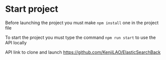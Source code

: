# Start project
Before launching the project you must make `npm install` one in the project file

To start the project you must type the command `npm run start` to use the API locally

API link to clone and launch https://github.com/KenjiLAO/ElasticSearchBack
